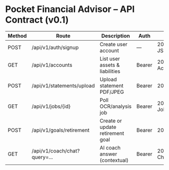 # Pocket Financial Advisor – API Contract (v0.1)

| Method | Route | Description | Auth | Returns |
|--------|-------|-------------|------|---------|
| POST   | /api/v1/auth/signup           | Create user account             | —       | 200 user JSON + JWT |
| GET    | /api/v1/accounts             | List user assets & liabilities | Bearer  | 200 Account[]       |
| POST   | /api/v1/statements/upload    | Upload statement PDF/JPEG      | Bearer  | 202 job_id          |
| GET    | /api/v1/jobs/{id}            | Poll OCR/analysis job          | Bearer  | 200 JobStatus       |
| POST   | /api/v1/goals/retirement     | Create or update retirement goal | Bearer | 200 Goal            |
| GET    | /api/v1/coach/chat?query=... | AI coach answer (contextual)   | Bearer  | 200 ChatResponse     |